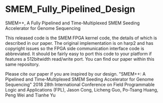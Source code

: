 # SMEM_Fully_Pipelined_Design
SMEM++, A Fully Pipelined and Time-Multiplexed SMEM Seeding Accelerator for Genome Sequencing

This released code is the SMEM FPGA kernel code, the details of which is described in our paper. The original implementation is on harp2 and has copyright issues so the FPGA side communication interface code is abbreviated. It should be fairly easy to port this code to your platform if features a 512bitwidth read/write port.
You can find our paper within this same repository. 

Please cite our paper if you are inspired by our design.
"SMEM++: A Pipelined and Time-Multiplexed SMEM Seeding Accelerator for Genome Sequencing" 2018 28th International Conference on Field Programmable Logic and Applications (FPL), Jason Cong, Licheng Guo, Po-Tsang Huang, Peng Wei and Tianhe Yu
